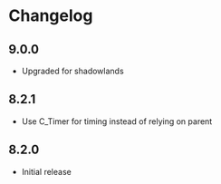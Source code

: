 # Changelog

## 9.0.0

- Upgraded for shadowlands

## 8.2.1

- Use C_Timer for timing instead of relying on parent

## 8.2.0

- Initial release